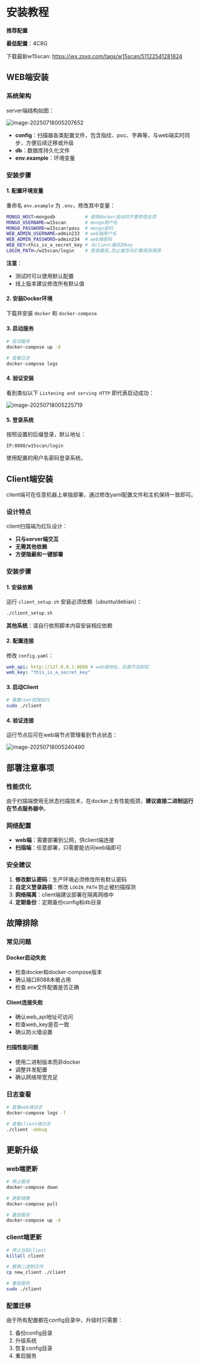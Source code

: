 # 安装教程

**推荐配置**

**最低配置**：4C8G

下载最新w15scan: https://wx.zsxq.com/tags/w15scan/51122541281824  

## WEB端安装

### 系统架构

server端结构如图：

![image-20250718005207652](./assets/image-20250718005207652.png)

- **config**：扫描器各类配置文件，包含指纹、poc、字典等，与web端实时同步，方便后续迁移或升级
- **db**：数据库持久化文件
- **env.example**：环境变量

### 安装步骤

#### 1. 配置环境变量

重命名 `env.example` 为 `.env`，修改其中变量：

```bash
MONGO_HOST=mongodb           # 使用docker启动时不要修改此项
MONGO_USERNAME=w15scan       # mongo用户名
MONGO_PASSWORD=w15scan!pass  # mongo密码
WEB_ADMIN_USERNAME=admin233  # web端用户名
WEB_ADMIN_PASSWORD=admin234  # web端密码
WEB_KEY=this_is_a_secret_key # 与client通讯的key
LOGIN_PATH=/w15scan/login    # 登录路径,防止被空间引擎探测溯源
```

**注意**：
- 测试时可以使用默认配置
- 线上版本建议修改所有默认值

#### 2. 安装Docker环境

下载并安装 `docker` 和 `docker-compose`

#### 3. 启动服务

```bash
# 启动服务
docker-compose up -d

# 查看日志
docker-compose logs
```

#### 4. 验证安装

看到类似以下 `Listening and serving HTTP` 即代表启动成功：

![image-20250718005225719](./assets/image-20250718005225719.png)

#### 5. 登录系统

按照设置的后缀登录，默认地址：

```
IP:8088/w15scan/login
```

使用配置的用户名密码登录系统。

## Client端安装

client端可在任意机器上单独部署，通过修改yaml配置文件和主机保持一致即可。

### 设计特点

client扫描端为红队设计：
- **只与server端交互**
- **无需其他依赖**
- **方便隐蔽和一键部署**

### 安装步骤

#### 1. 安装依赖

运行 `client_setup.sh` 安装必须依赖（ubuntu/debian）：

```bash
./client_setup.sh
```

**其他系统**：请自行依照脚本内容安装相应依赖

#### 2. 配置连接

修改 `config.yaml`：

```yaml
web_api: http://127.0.0.1:8088 # web端地址，后面不加斜杠
web_key: "this_is_a_secret_key"
```

#### 3. 启动Client

```bash
# 需要root权限运行
sudo ./client
```

#### 4. 验证连接

运行节点后可在web端节点管理看到节点状态：

![image-20250718005240490](./assets/image-20250718005240490.png)

## 部署注意事项

### 性能优化

由于扫描端使用无状态扫描技术，在docker上有性能瓶颈，**建议直接二进制运行在节点服务器中**。

### 网络配置

- **web端**：需要部署到公网，供client端连接
- **扫描端**：任意部署，只需要能访问web端即可

### 安全建议

1. **修改默认密码**：生产环境必须修改所有默认密码
2. **自定义登录路径**：修改 `LOGIN_PATH` 防止被扫描探测
3. **网络隔离**：client端建议部署在隔离网络中
4. **定期备份**：定期备份config和db目录

## 故障排除

### 常见问题

#### Docker启动失败
- 检查docker和docker-compose版本
- 确认端口8088未被占用
- 检查.env文件配置是否正确

#### Client连接失败
- 确认web_api地址可访问
- 检查web_key是否一致
- 确认防火墙设置

#### 扫描性能问题
- 使用二进制版本而非docker
- 调整并发配置
- 确认网络带宽充足

### 日志查看

```bash
# 查看web端日志
docker-compose logs -f

# 查看client端日志
./client -debug
```

## 更新升级

### web端更新

```bash
# 停止服务
docker-compose down

# 更新镜像
docker-compose pull

# 重启服务
docker-compose up -d
```

### client端更新

```bash
# 停止当前client
killall client

# 替换二进制文件
cp new_client ./client

# 重启服务
sudo ./client
```

### 配置迁移

由于所有配置都在config目录中，升级时只需要：

1. 备份config目录
2. 升级系统
3. 恢复config目录
4. 重启服务 